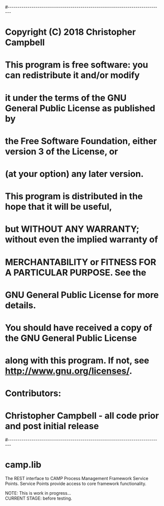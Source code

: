 #-------------------------------------------------------------------------------
# Copyright (C) 2018 Christopher Campbell
# 
# This program is free software: you can redistribute it and/or modify
# it under the terms of the GNU General Public License as published by
# the Free Software Foundation, either version 3 of the License, or
# (at your option) any later version.
# 
# This program is distributed in the hope that it will be useful,
# but WITHOUT ANY WARRANTY; without even the implied warranty of
# MERCHANTABILITY or FITNESS FOR A PARTICULAR PURPOSE.  See the
# GNU General Public License for more details.
# 
# You should have received a copy of the GNU General Public License
# along with this program.  If not, see <http://www.gnu.org/licenses/>.
# 
# Contributors:
# 	Christopher Campbell - all code prior and post initial release
#-------------------------------------------------------------------------------
# camp.lib

The REST interface to CAMP Process Management Framework Service Points.
Service Points provide access to core framework functionality.

NOTE: This is work in progress...  
CURRENT STAGE: before testing.

